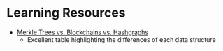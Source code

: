 # Learning Resources

- [Merkle Trees vs. Blockchains vs. Hashgraphs](https://dzone.com/articles/merkle-trees-vs-blockchains-vs-hashgraphs)
    - Excellent table highlighting the differences of each data structure
